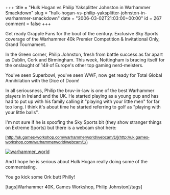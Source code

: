 +++
title = "Hulk Hogan vs Philip  Yaksplitter  Johnston in Warhammer Smackdown"
slug = "hulk-hogan-vs-philip-yaksplitter-johnston-in-warhammer-smackdown"
date = "2006-03-02T21:03:00+00:00"
id = 267
comment = false
+++

Get ready Grapple Fans for the bout of the century. Exclusive Sky Sports coverage of the Warhammer 40k Premier Competition & Invitational Only, Grand Tournament.

In the Green corner, Philip Johnston, fresh from battle success as far apart as Dublin, Cork and Birmingham. This week, Nottingham is bracing itself for the onslaught of 149 of Europe's other top gaming nerd-meisters.

You've seen Superbowl, you've seen WWF, now get ready for Total Global Annihilation with the Dice of Doom!

In all seriousness, Philip the bruv-in-law is one of the best Warhammer players in Ireland and the UK. He started playing as a young pup and has had to put up with his family calling it "playing with your little men" for far too long. I think it's about time he started referring to golf as "playing with your little balls".

I'm not sure if he is spoofing the Sky Sports bit (they show stranger things on Extreme Sports) but there is a webcam shot here:

<font size="2" face="Arial"><span style="font-size: 10pt; font-family: Arial" /></font><font size="2" face="Arial">[http://uk.games-workshop.com/warhammerworld/webcam/1/](http://uk.games-workshop.com/warhammerworld/webcam/1/)</font>

[![warhammer_world](http://static.flickr.com/52/106905957_b1fbb023d7_m.jpg)](http://www.flickr.com/photos/bandon1/106905957/ "Photo Sharing")

And I hope he is serious about Hulk Hogan really doing some of the commentating.

You go kick some Ork butt Philly!

[tags]Warhammer 40K, Games Workshop, Philip Johnston[/tags]

